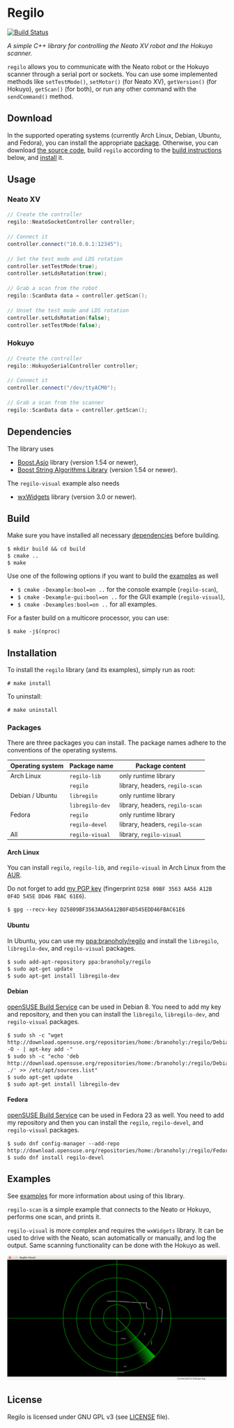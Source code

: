 # Regilo
[![Build Status](https://travis-ci.org/branoholy/regilo.svg?branch=master)](https://travis-ci.org/branoholy/regilo)

*A simple C++ library for controlling the Neato XV robot and the Hokuyo scanner.*

`regilo` allows you to communicate with the Neato robot or the Hokuyo scanner
through a serial port or sockets. You can use some implemented methods
like `setTestMode()`, `setMotor()` (for Neato XV), `getVersion()` (for Hokuyo),
`getScan()` (for both), or run any other command with the `sendCommand()`
method.

## Download
In the supported operating systems (currently Arch Linux, Debian, Ubuntu, and
Fedora), you can install the appropriate [package](#packages). Otherwise, you
can download [the source code](https://github.com/branoholy/regilo/releases),
build `regilo` according to the [build instructions](#build) below, and
[install](#installation) it.

## Usage

### Neato XV
```cpp
// Create the controller
regilo::NeatoSocketController controller;

// Connect it
controller.connect("10.0.0.1:12345");

// Set the test mode and LDS rotation
controller.setTestMode(true);
controller.setLdsRotation(true);

// Grab a scan from the robot
regilo::ScanData data = controller.getScan();

// Unset the test mode and LDS rotation
controller.setLdsRotation(false);
controller.setTestMode(false);
```

### Hokuyo
```cpp
// Create the controller
regilo::HokuyoSerialController controller;

// Connect it
controller.connect("/dev/ttyACM0");

// Grab a scan from the scanner
regilo::ScanData data = controller.getScan();
```

## Dependencies
The library uses

* [Boost.Asio](http://www.boost.org/doc/libs/release/doc/html/boost_asio.html)
library (version 1.54 or newer),
* [Boost String Algorithms Library](http://www.boost.org/doc/libs/release/doc/html/string_algo.html)
(version 1.54 or newer).

The `regilo-visual` example also needs

* [wxWidgets](https://www.wxwidgets.org) library (version 3.0 or newer).

## Build
Make sure you have installed all necessary [dependencies](#dependencies) before
building.

```text
$ mkdir build && cd build
$ cmake ..
$ make
```

Use one of the following options if you want to build the
[examples](examples) as well

* `$ cmake -Dexample:bool=on ..` for the console example (`regilo-scan`),
* `$ cmake -Dexample-gui:bool=on ..` for the GUI example (`regilo-visual`),
* `$ cmake -Dexamples:bool=on ..` for all examples.

For a faster build on a multicore processor, you can use:

```text
$ make -j$(nproc)
```

## Installation
To install the `regilo` library (and its examples), simply run as root:

```text
# make install
```

To uninstall:

```text
# make uninstall
```

### Packages
There are three packages you can install. The package names adhere to the
conventions of the operating systems.

| Operating system | Package name    | Package content                 |
| ---------------- | --------------- | ------------------------------- |
| Arch Linux       | `regilo-lib`    | only runtime library            |
|                  | `regilo`        | library, headers, `regilo-scan` |
| Debian / Ubuntu  | `libregilo`     | only runtime library            |
|                  | `libregilo-dev` | library, headers, `regilo-scan` |
| Fedora           | `regilo`        | only runtime library            |
|                  | `regilo-devel`  | library, headers, `regilo-scan` |
| All              | `regilo-visual` | library, `regilo-visual`        |

#### Arch Linux
You can install `regilo`, `regilo-lib`, and `regilo-visual` in Arch Linux from
the [AUR](https://aur.archlinux.org/packages/?K=regilo).

Do not forget to add
[my PGP key](http://pgp.mit.edu/pks/lookup?search=0xD25809BF3563AA56A12B0F4D545EDD46FBAC61E6&fingerprint=on)
(fingerprint `D258 09BF 3563 AA56 A12B  0F4D 545E DD46 FBAC 61E6`).

```text
$ gpg --recv-key D25809BF3563AA56A12B0F4D545EDD46FBAC61E6
```

#### Ubuntu
In Ubuntu, you can use my [ppa:branoholy/regilo](https://launchpad.net/~branoholy/+archive/ubuntu/regilo)
and install the `libregilo`, `libregilo-dev`, and `regilo-visual` packages.

```text
$ sudo add-apt-repository ppa:branoholy/regilo
$ sudo apt-get update
$ sudo apt-get install libregilo-dev
```

#### Debian
[openSUSE Build Service](https://build.opensuse.org/project/show/home:branoholy:regilo)
can be used in Debian 8. You need to add my key and repository, and then you can
install the `libregilo`, `libregilo-dev`, and `regilo-visual` packages.

```text
$ sudo sh -c "wget http://download.opensuse.org/repositories/home:/branoholy:/regilo/Debian_8.0/Release.key -O - | apt-key add -"
$ sudo sh -c "echo 'deb http://download.opensuse.org/repositories/home:/branoholy:/regilo/Debian_8.0/ ./' >> /etc/apt/sources.list"
$ sudo apt-get update
$ sudo apt-get install libregilo-dev
```

#### Fedora
[openSUSE Build Service](https://build.opensuse.org/project/show/home:branoholy:regilo)
can be used in Fedora 23 as well. You need to add my repository and then you can
install the `regilo`, `regilo-devel`, and `regilo-visual` packages.

```text
$ sudo dnf config-manager --add-repo http://download.opensuse.org/repositories/home:/branoholy:/regilo/Fedora_23/home:branoholy:regilo.repo
$ sudo dnf install regilo-devel
```

## Examples
See [examples](examples) for
more information about using of this library.

`regilo-scan` is a simple example that connects to the Neato or Hokuyo, performs
one scan, and prints it.

`regilo-visual` is more complex and requires the `wxWidgets` library. It can be
used to drive with the Neato, scan automatically or manually, and log the
output. Same scanning functionality can be done with the Hokuyo as well.

[![Regilo Visual Screenshot](examples/regilo-visual/etc/screenshot.png)](examples/regilo-visual)

## License
Regilo is licensed under GNU GPL v3 (see
[LICENSE](LICENSE) file).


